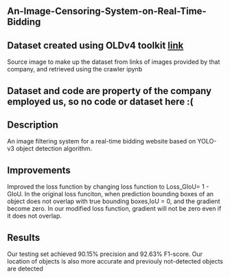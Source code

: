 ## An-Image-Censoring-System-on-Real-Time-Bidding
## Dataset created using OLDv4 toolkit [link](https://github.com/EscVM/OIDv4_ToolKit)
Source image to make up the dataset from links of images provided by that company, and retrieved using the crawler ipynb
## Dataset and code are property of the company employed us, so no code or dataset here :(
## Description
An image filtering system for a real-time bidding website based on YOLO-v3 object detection algorithm.
## Improvements
Improved the loss function by changing loss function to Loss_GIoU= 1 - GIoU. In the original loss funciton, when prediction bounding boxes of an object does not overlap with true bounding boxes,IoU = 0, and the gradient become zero. In our modified loss function, gradient will not be zero even if it does not overlap.
## Results
Our testing set achieved 90.15% precision and 92.63% F1-score. Our location of objects is also more accurate and previouly not-detected objects are detected
